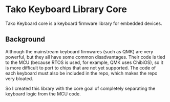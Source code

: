 # Tako Keyboard Library Core

Tako Keyboard core is a keyboard firmware library for embedded devices.

## Background

Although the mainstream keyboard firmwares (such as QMK) are very powerful, but they all have some common disadvantages. Their code is tied to the MCU (because RTOS is used, for example, QMK uses ChibiOS), so it is more difficult to port to chips that are not yet supported. The code of each keyboard must also be included in the repo, which makes the repo very bloated.

So I created this library with the core goal of completely separating the keyboard logic from the MCU code.
